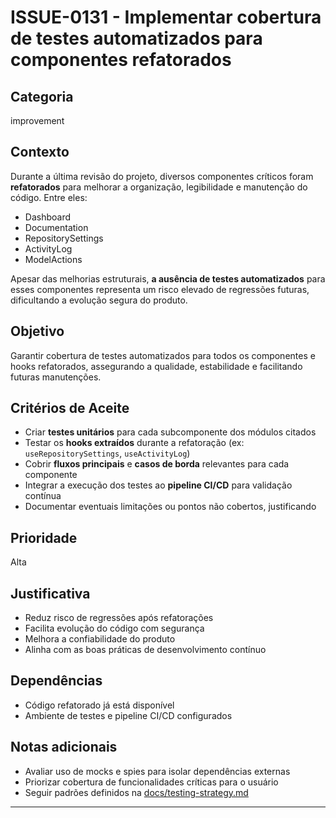 # ISSUE-0131 - Implementar cobertura de testes automatizados para componentes refatorados

## Categoria
improvement

## Contexto
Durante a última revisão do projeto, diversos componentes críticos foram **refatorados** para melhorar a organização, legibilidade e manutenção do código. Entre eles:

- Dashboard
- Documentation
- RepositorySettings
- ActivityLog
- ModelActions

Apesar das melhorias estruturais, **a ausência de testes automatizados** para esses componentes representa um risco elevado de regressões futuras, dificultando a evolução segura do produto.

## Objetivo
Garantir cobertura de testes automatizados para todos os componentes e hooks refatorados, assegurando a qualidade, estabilidade e facilitando futuras manutenções.

## Critérios de Aceite
- Criar **testes unitários** para cada subcomponente dos módulos citados
- Testar os **hooks extraídos** durante a refatoração (ex: `useRepositorySettings`, `useActivityLog`)
- Cobrir **fluxos principais** e **casos de borda** relevantes para cada componente
- Integrar a execução dos testes ao **pipeline CI/CD** para validação contínua
- Documentar eventuais limitações ou pontos não cobertos, justificando

## Prioridade
Alta

## Justificativa
- Reduz risco de regressões após refatorações
- Facilita evolução do código com segurança
- Melhora a confiabilidade do produto
- Alinha com as boas práticas de desenvolvimento contínuo

## Dependências
- Código refatorado já está disponível
- Ambiente de testes e pipeline CI/CD configurados

## Notas adicionais
- Avaliar uso de mocks e spies para isolar dependências externas
- Priorizar cobertura de funcionalidades críticas para o usuário
- Seguir padrões definidos na [docs/testing-strategy.md](../../../docs/testing-strategy.md)

---